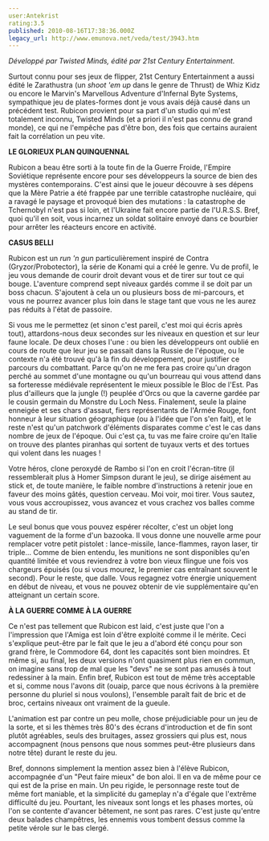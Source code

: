 ```yaml
---
user:Antekrist
rating:3.5
published: 2010-08-16T17:38:36.000Z
legacy_url: http://www.emunova.net/veda/test/3943.htm
---
```

_Développé par Twisted Minds, édité par 21st Century Entertainment._  

  

Surtout connu pour ses jeux de flipper, 21st Century Entertainment a aussi édité le Zarathustra (un _shoot 'em up_ dans le genre de Thrust) de Whiz Kidz ou encore le Marvin's Marvellous Adventure d'Infernal Byte Systems, sympathique jeu de plates-formes dont je vous avais déjà causé dans un précédent test. Rubicon provient pour sa part d'un studio qui m'est totalement inconnu, Twisted Minds (et a priori il n'est pas connu de grand monde), ce qui ne l'empêche pas d'être bon, des fois que certains auraient fait la corrélation un peu vite.  

  

**LE GLORIEUX PLAN QUINQUENNAL**  

Rubicon a beau être sorti à la toute fin de la Guerre Froide, l'Empire Soviétique représente encore pour ses développeurs la source de bien des mystères contemporains. C'est ainsi que le joueur découvre à ses dépens que la Mère Patrie a été frappée par une terrible catastrophe nucléaire, qui a ravagé le paysage et provoqué bien des mutations : la catastrophe de Tchernobyl n'est pas si loin, et l'Ukraine fait encore partie de l'U.R.S.S. Bref, quoi qu'il en soit, vous incarnez un soldat solitaire envoyé dans ce bourbier pour arrêter les réacteurs encore en activité.  

  

**CASUS BELLI**  

Rubicon est un _run 'n gun_ particulièrement inspiré de Contra (Gryzor/Probotector), la série de Konami qui a créé le genre. Vu de profil, le jeu vous demande de courir droit devant vous et de tirer sur tout ce qui bouge. L'aventure comprend sept niveaux gardés comme il se doit par un boss chacun. S'ajoutent à cela un ou plusieurs boss de mi-parcours, et vous ne pourrez avancer plus loin dans le stage tant que vous ne les aurez pas réduits à l'état de passoire.  

Si vous me le permettez (et sinon c'est pareil, c'est moi qui écris après tout), attardons-nous deux secondes sur les niveaux en question et sur leur faune locale. De deux choses l'une : ou bien les développeurs ont oublié en cours de route que leur jeu se passait dans la Russie de l'époque, ou le contexte n'a été trouvé qu'à la fin du développement, pour justifier ce parcours du combattant. Parce qu'on ne me fera pas croire qu'un dragon perché au sommet d'une montagne ou qu'un bourreau qui vous attend dans sa forteresse médiévale représentent le mieux possible le Bloc de l'Est. Pas plus d'ailleurs que la jungle (!) peuplée d'Orcs ou que la caverne gardée par le cousin germain du Monstre du Loch Ness. Finalement, seule la plaine enneigée et ses chars d'assaut, fiers représentants de l'Armée Rouge, font honneur à leur situation géographique (ou à l'idée que l'on s'en fait), et le reste n'est qu'un patchwork d'éléments disparates comme c'est le cas dans nombre de jeux de l'époque. Oui c'est ça, tu vas me faire croire qu'en Italie on trouve des plantes piranhas qui sortent de tuyaux verts et des tortues qui volent dans les nuages !  

Votre héros, clone peroxydé de Rambo si l'on en croit l'écran-titre (il ressemblerait plus à Homer Simpson durant le jeu), se dirige aisément au stick et, de toute manière, le faible nombre d'instructions à retenir joue en faveur des moins gâtés, question cerveau. Moi voir, moi tirer. Vous sautez, vous vous accroupissez, vous avancez et vous crachez vos balles comme au stand de tir.  

Le seul bonus que vous pouvez espérer récolter, c'est un objet long vaguement de la forme d'un bazooka. Il vous donne une nouvelle arme pour remplacer votre petit pistolet : lance-missile, lance-flammes, rayon laser, tir triple... Comme de bien entendu, les munitions ne sont disponibles qu'en quantité limitée et vous reviendrez à votre bon vieux flingue une fois vos chargeurs épuisés (ou si vous mourez, le premier cas entraînant souvent le second). Pour le reste, que dalle. Vous regagnez votre énergie uniquement en début de niveau, et vous ne pouvez obtenir de vie supplémentaire qu'en atteignant un certain score.  

  

**À LA GUERRE COMME À LA GUERRE**  

Ce n'est pas tellement que Rubicon est laid, c'est juste que l'on a l'impression que l'Amiga est loin d'être exploité comme il le mérite. Ceci s'explique peut-être par le fait que le jeu a d'abord été conçu pour son grand frère, le Commodore 64, dont les capacités sont bien moindres. Et même si, au final, les deux versions n'ont quasiment plus rien en commun, on imagine sans trop de mal que les "devs" ne se sont pas amusés à tout redessiner à la main. Enfin bref, Rubicon est tout de même très acceptable et si, comme nous l'avons dit (ouaip, parce que nous écrivons à la première personne du pluriel si nous voulons), l'ensemble paraît fait de bric et de broc, certains niveaux ont vraiment de la gueule.  

L'animation est par contre un peu molle, chose préjudiciable pour un jeu de la sorte, et si les thèmes très 80's des écrans d'introduction et de fin sont plutôt agréables, seuls des bruitages, assez grossiers qui plus est, nous accompagnent (nous pensons que nous sommes peut-être plusieurs dans notre tête) durant le reste du jeu.  

Bref, donnons simplement la mention assez bien à l'élève Rubicon, accompagnée d'un "Peut faire mieux" de bon aloi. Il en va de même pour ce qui est de la prise en main. Un peu rigide, le personnage reste tout de même fort maniable, et la simplicité du gameplay n'a d'égale que l'extrême difficulté du jeu. Pourtant, les niveaux sont longs et les phases mortes, où l'on se contente d'avancer bêtement, ne sont pas rares. C'est juste qu'entre deux balades champêtres, les ennemis vous tombent dessus comme la petite vérole sur le bas clergé.